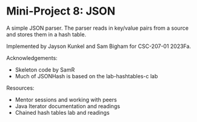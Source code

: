 Mini-Project 8: JSON
====================

A simple JSON parser. The parser reads in key/value pairs from 
a source and stores them in a hash table.

Implemented by Jayson Kunkel and Sam Bigham for CSC-207-01 2023Fa.

Acknowledgements:

* Skeleton code by SamR
* Much of JSONHash is based on the lab-hashtables-c lab

Resources:

* Mentor sessions and working with peers
* Java Iterator documentation and readings
* Chained hash tables lab and readings

